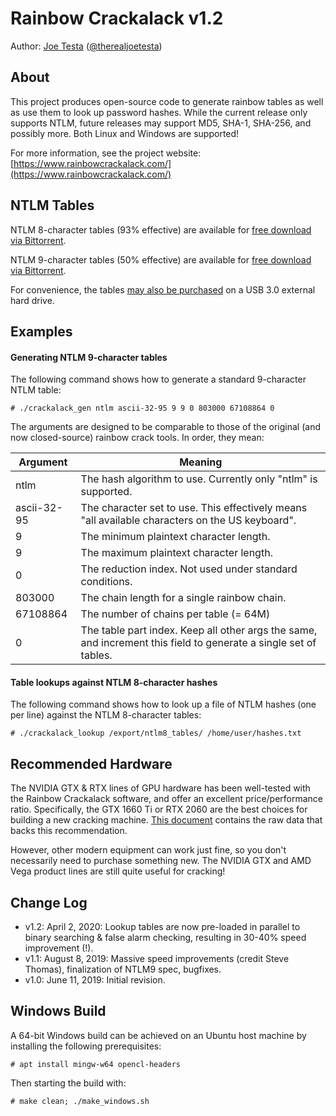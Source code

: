 # Rainbow Crackalack v1.2

Author: [Joe Testa](https://www.positronsecurity.com/company/) ([@therealjoetesta](https://twitter.com/therealjoetesta))

## About

This project produces open-source code to generate rainbow tables as well as use them to look up password hashes.  While the current release only supports NTLM, future releases may support MD5, SHA-1, SHA-256, and possibly more.  Both Linux and Windows are supported!

For more information, see the project website: [https://www.rainbowcrackalack.com/](https://www.rainbowcrackalack.com/)

## NTLM Tables

NTLM 8-character tables (93% effective) are available for [free download via Bittorrent](https://www.rainbowcrackalack.com/rainbow_crackalack_ntlm_8.torrent).

NTLM 9-character tables (50% effective) are available for [free download via Bittorrent](https://www.rainbowcrackalack.com/rainbow_crackalack_ntlm_9.torrent).

For convenience, the tables [may also be purchased](https://www.rainbowcrackalack.com/#download) on a USB 3.0 external hard drive.

## Examples

#### Generating NTLM 9-character tables

The following command shows how to generate a standard 9-character NTLM table:

    # ./crackalack_gen ntlm ascii-32-95 9 9 0 803000 67108864 0

The arguments are designed to be comparable to those of the original (and now closed-source) rainbow crack tools.  In order, they mean:

|Argument    |Meaning   |
|------------|----------|
|ntlm        |The hash algorithm to use.  Currently only "ntlm" is supported.|
|ascii-32-95 |The character set to use.  This effectively means "all available characters on the US keyboard".|
|9           |The minimum plaintext character length.|
|9           |The maximum plaintext character length.|
|0           |The reduction index.  Not used under standard conditions.|
|803000      |The chain length for a single rainbow chain.|
|67108864    |The number of chains per table (= 64M)|
|0 |The table part index.  Keep all other args the same, and increment this field to generate a single set of tables.|

#### Table lookups against NTLM 8-character hashes

The following command shows how to look up a file of NTLM hashes (one per line) against the NTLM 8-character tables:

    # ./crackalack_lookup /export/ntlm8_tables/ /home/user/hashes.txt

## Recommended Hardware

The NVIDIA GTX & RTX lines of GPU hardware has been well-tested with the Rainbow Crackalack software, and offer an excellent price/performance ratio.  Specifically, the GTX 1660 Ti or RTX 2060 are the best choices for building a new cracking machine.  [This document](https://docs.google.com/spreadsheets/d/1jigNGvt9SUur_SNH7QDEACapJbrdL_wKYtprM23IDpM/edit?usp=sharing) contains the raw data that backs this recommendation.

However, other modern equipment can work just fine, so you don't necessarily need to purchase something new.  The NVIDIA GTX and AMD Vega product lines are still quite useful for cracking!

## Change Log

- v1.2: April 2, 2020: Lookup tables are now pre-loaded in parallel to binary searching & false alarm checking, resulting in 30-40% speed improvement (!).
- v1.1: August 8, 2019: Massive speed improvements (credit Steve Thomas), finalization of NTLM9 spec, bugfixes.
- v1.0: June 11, 2019: Initial revision.

## Windows Build

A 64-bit Windows build can be achieved on an Ubuntu host machine by installing the following prerequisites:

    # apt install mingw-w64 opencl-headers

Then starting the build with:

    # make clean; ./make_windows.sh

